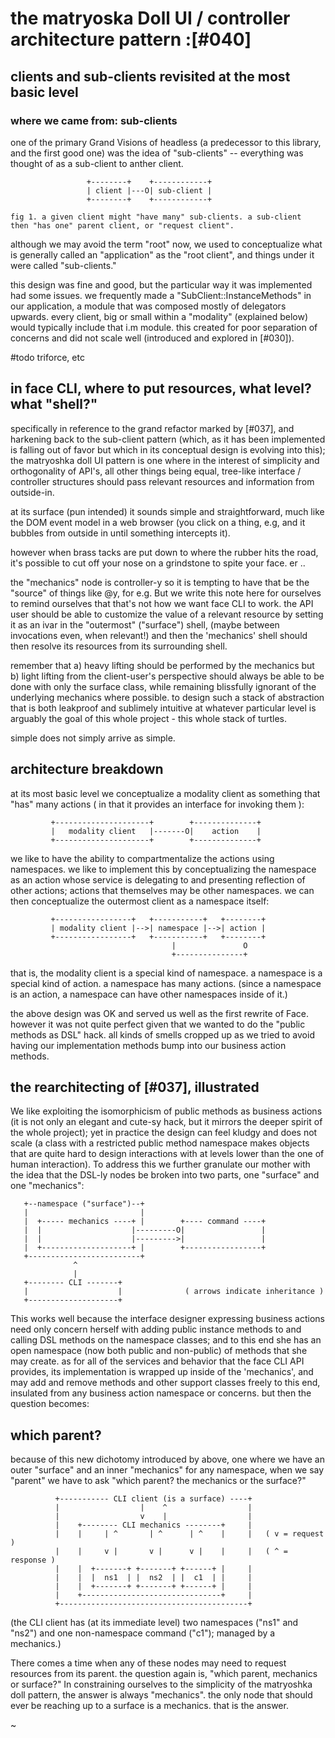 # the matryoska Doll UI / controller architecture pattern :[#040]

## clients and sub-clients revisited at the most basic level

### where we came from: sub-clients

one of the primary Grand Visions of headless (a predecessor to this library,
and the first good one) was the idea of "sub-clients" -- everything was
thought of as a sub-client to anther client.

                     +--------+    +------------+
                     | client |---O| sub-client |
                     +--------+    +------------+

    fig 1. a given client might "have many" sub-clients. a sub-client
    then "has one" parent client, or "request client".

although we may avoid the term "root" now, we used to conceptualize what is
generally called an "application" as the "root client", and things under it
were called "sub-clients."

this design was fine and good, but the particular way it was implemented had
some issues. we frequently made a "SubClient::InstanceMethods" in our
application, a module that was composed mostly of delegators upwards. every
client, big or small within a "modality" (explained below) would typically
include that i.m module. this created for poor separation of concerns and
did not scale well (introduced and explored in [#030]).

  #todo triforce, etc


## in face CLI, where to put resources, what level? what "shell?"

specifically in reference to the grand refactor marked by [#037], and harkening
back to the sub-client pattern (which, as it has been implemented is falling
out of favor but which in its conceptual design is evolving into this); the
matryoshka doll UI pattern is one where in the interest of simplicity and
orthogonality of API's, all other things being equal, tree-like interface /
controller structures should pass relevant resources and information from
outside-in.

at its surface (pun intended) it sounds simple and straightforward, much like
the DOM event model in a web browser (you click on a thing, e.g, and it bubbles
from outside in until something intercepts it).

however when brass tacks are put down to where the rubber hits the road, it's
possible to cut off your nose on a grindstone to spite your face. er ..

the "mechanics" node is controller-y so it is tempting to have that be the
"source" of things like @y, for e.g. But we write this note here for ourselves
to remind ourselves that that's not how we want face CLI to work. the API user
should be able to customize the value of a relevant resource by setting it as
an ivar in the "outermost" ("surface") shell, (maybe between invocations even,
when relevant!) and then the 'mechanics' shell should then resolve its
resources from its surrounding shell.

remember that a) heavy lifting should be performed by the mechanics but b)
light lifting from the client-user's perspective should always be able to be
done with only the surface class, while remaining blissfully ignorant of the
underlying mechanics where possible. to design such a stack of abstraction
that is both leakproof and sublimely intuitive at whatever particular level is
arguably the goal of this whole project - this whole stack of turtles.

simple does not simply arrive as simple.

## architecture breakdown

at its most basic level we conceptualize a modality client as something that
"has" many actions ( in that it provides an interface for invoking them ):

             +---------------------+        +--------------+
             |   modality client   |-------O|    action    |
             +---------------------+        +--------------+

we like to have the ability to compartmentalize the actions using namespaces.
we like to implement this by conceptualizing the namespace as an action whose
service is delegating to and presenting reflection of other actions; actions
that themselves may be other namespaces. we can then conceptualize the
outermost client as a namespace itself:

             +-----------------+   +-----------+   +--------+
             | modality client |-->| namespace |-->| action |
             +-----------------+   +-----------+   +--------+
                                        |               O
                                        +---------------+

that is, the modality client is a special kind of namespace. a namespace is a
special kind of action. a namespace has many actions. (since a namespace is an
action, a namespace can have other namespaces inside of it.)

the above design was OK and served us well as the first rewrite of Face.
however it was not quite perfect given that we wanted to do the
"public methods as DSL" hack. all kinds of smells cropped up as we tried to
avoid having our implementation methods bump into our business action methods.


## the rearchitecting of [#037], illustrated

We like exploiting the isomorphicism of public methods as business actions
(it is not only an elegant and cute-sy hack, but it mirrors the deeper spirit
of the whole project); yet in practice the design can feel kludgy and does
not scale (a class with a restricted public method namespace makes objects
that are quite hard to design interactions with at levels lower than the one
of human interaction). To address this we further granulate our mother with
the idea that the DSL-ly nodes be broken into two parts, one "surface" and one
"mechanics":

       +--namespace ("surface")--+
       |                         |
       |  +----- mechanics ----+ |        +---- command ----+
       |  |                    |---------O|                 |
       |  |                    |--------->|                 |
       |  +--------------------+ |        +-----------------+
       +-------------------------+
                  ^
                  |
       +-------- CLI -------+
       |                    |              ( arrows indicate inheritance )
       +--------------------+

This works well because the interface designer expressing business actions
need only concern herself with adding public instance methods to and calling
DSL methods on the namespace classes; and to this end she has an open
namespace (now both public and non-public) of methods that she may create.
as for all of the services and behavior that the face CLI API provides, its
implementation is wrapped up inside of the 'mechanics', and may add and
remove methods and other support classes freely to this end, insulated from
any business action namespace or concerns. but then the question becomes:


## which parent?

because of this new dichotomy introduced by above, one where we have an
outer "surface" and an inner "mechanics" for any namespace, when we say
"parent" we have to ask "which parent? the mechanics or the surface?"

              +----------- CLI client (is a surface) ----+
              |                  |    ^                  |
              |                  v    |                  |
              |    +-------- CLI mechanics --------+     |
              |    |     | ^       | ^      | ^    |     |   ( v = request )
              |    |     v |       v |      v |    |     |   ( ^ = response )
              |    |  +-------+ +-------+ +------+ |     |
              |    |  |  ns1  | |  ns2  | |  c1  | |     |
              |    |  +-------+ +-------+ +------+ |     |
              |    +-------------------------------+     |
              +------------------------------------------+

(the CLI client has (at its immediate level) two namespaces ("ns1" and "ns2")
and one non-namespace command ("c1"); managed by a mechanics.)

There comes a time when any of these nodes may need to request resources
from its parent. the question again is, "which parent, mechanics or surface?"
In constraining ourselves to the simplicity of the matryoshka doll pattern,
the answer is always "mechanics". the only node that should ever be reaching
up to a surface is a mechanics. that is the answer.

~
